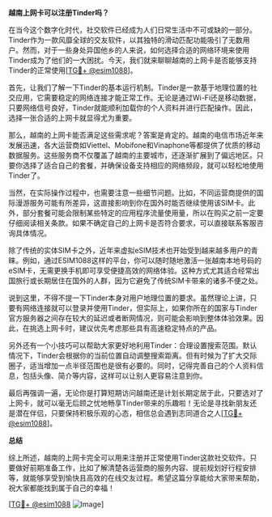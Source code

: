 **越南上网卡可以注册Tinder吗？**

在当今这个数字化时代，社交软件已经成为人们日常生活中不可或缺的一部分。Tinder作为一款风靡全球的交友软件，以其独特的滑动匹配功能吸引了无数用户。然而，对于一些身处异国他乡的人来说，如何选择合适的网络环境来使用Tinder成为了他们的一大困扰。今天，我们就来聊聊越南的上网卡是否能够支持Tinder的正常使用[[TG💪+ @esim1088](https://t.me/s/esim1088)]。

首先，让我们了解一下Tinder的基本运行机制。Tinder是一款基于地理位置的社交应用，它需要稳定的网络连接才能正常工作。无论是通过Wi-Fi还是移动数据，只要网络信号良好，Tinder就能顺利加载你的个人资料并进行匹配操作。因此，选择一张合适的上网卡就显得尤为重要。

那么，越南的上网卡能否满足这些需求呢？答案是肯定的。越南的电信市场近年来发展迅速，各大运营商如Viettel、Mobifone和Vinaphone等都提供了优质的移动数据服务。这些服务商不仅覆盖了越南的主要城市，还逐渐扩展到了偏远地区。只要你选择了适合自己的套餐，并确保设备支持相应的网络频段，就可以轻松地使用Tinder了。

当然，在实际操作过程中，也需要注意一些细节问题。比如，不同运营商提供的国际漫游服务可能有所差异，这直接影响到你在国外时能否继续使用该SIM卡。此外，部分套餐可能会限制某些特定的应用程序流量使用量，所以在购买之前一定要仔细阅读相关条款。如果不确定自己的上网卡是否符合要求，可以直接联系客服咨询具体情况。

除了传统的实体SIM卡之外，近年来虚拟eSIM技术也开始受到越来越多用户的青睐。例如，通过ESIM1088这样的平台，你可以随时随地激活一张越南本地号码的eSIM卡，无需更换手机即可享受便捷高效的网络体验。这种方式尤其适合经常出国旅行或长期居住在国外的人群，因为它避免了传统SIM卡带来的诸多不便之处。

说到这里，不得不提一下Tinder本身对用户地理位置的要求。虽然理论上讲，只要有网络连接就可以登录并使用Tinder，但实际上，如果你所在的国家与Tinder官方服务器之间存在较大的延迟或者断网情况，则可能会影响到整体体验效果。因此，在挑选上网卡时，建议优先考虑那些具有高速稳定特点的产品。

另外还有一个小技巧可以帮助大家更好地利用Tinder：合理设置搜索范围。默认情况下，Tinder会根据你的当前位置自动调整搜索距离。但有时候为了扩大交际圈子，适当增加一点半径范围也是很有必要的。同时，记得完善自己的个人资料信息，包括头像、简介等内容，这样可以让别人更容易注意到你。

最后再强调一遍，无论你是打算短期访问越南还是计划长期定居于此，只要选对了上网卡，就可以毫无后顾之忧地畅享Tinder带来的乐趣啦！无论是寻找新朋友还是潜在伴侣，只要保持积极乐观的心态，相信总会遇到志同道合之人[[TG💪+ @esim1088](https://t.me/s/esim1088)]。

**总结**

综上所述，越南的上网卡完全可以用来注册并正常使用Tinder这款社交软件。只要做好前期准备工作，比如了解清楚各运营商的服务内容、提前规划好行程安排等，就能够享受到愉快且高效的在线交友过程。希望这篇分享能给大家带来帮助，祝大家都能找到属于自己的幸福！

[[TG💪+ @esim1088](https://t.me/s/esim1088) ![Image](https://i.postimg.cc/4NQfJmqS/Snipaste-2025-05-13-00-14-12.png)]